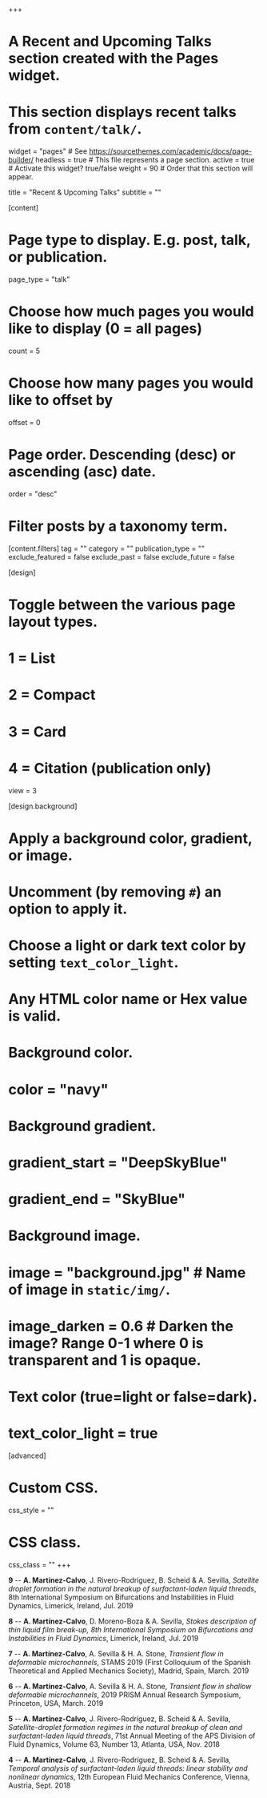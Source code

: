 +++
# A Recent and Upcoming Talks section created with the Pages widget.
# This section displays recent talks from `content/talk/`.

widget = "pages"  # See https://sourcethemes.com/academic/docs/page-builder/
headless = true  # This file represents a page section.
active = true  # Activate this widget? true/false
weight = 90  # Order that this section will appear.

title = "Recent & Upcoming Talks"
subtitle = ""

[content]
  # Page type to display. E.g. post, talk, or publication.
  page_type = "talk"
  
  # Choose how much pages you would like to display (0 = all pages)
  count = 5
  
  # Choose how many pages you would like to offset by
  offset = 0

  # Page order. Descending (desc) or ascending (asc) date.
  order = "desc"

  # Filter posts by a taxonomy term.
  [content.filters]
    tag = ""
    category = ""
    publication_type = ""
    exclude_featured = false
    exclude_past = false
    exclude_future = false
    
[design]
  # Toggle between the various page layout types.
  #   1 = List
  #   2 = Compact
  #   3 = Card
  #   4 = Citation (publication only)
  view = 3
  
[design.background]
  # Apply a background color, gradient, or image.
  #   Uncomment (by removing `#`) an option to apply it.
  #   Choose a light or dark text color by setting `text_color_light`.
  #   Any HTML color name or Hex value is valid.

  # Background color.
  # color = "navy"
  
  # Background gradient.
  # gradient_start = "DeepSkyBlue"
  # gradient_end = "SkyBlue"
  
  # Background image.
  # image = "background.jpg"  # Name of image in `static/img/`.
  # image_darken = 0.6  # Darken the image? Range 0-1 where 0 is transparent and 1 is opaque.

  # Text color (true=light or false=dark).
  # text_color_light = true  
  
[advanced]
 # Custom CSS. 
 css_style = ""
 
 # CSS class.
 css_class = ""
+++

**9** -- **A. Martínez-Calvo**, J. Rivero-Rodríguez, B. Scheid & A. Sevilla, _Satellite droplet formation in the natural breakup of surfactant-laden liquid threads_, 8th International Symposium on Bifurcations and Instabilities in Fluid Dynamics, Limerick, Ireland, Jul. 2019

**8** -- **A. Martínez-Calvo**, D. Moreno-Boza & A. Sevilla, _Stokes description of thin liquid film break-up, 8th International Symposium on Bifurcations and Instabilities in Fluid Dynamics_, Limerick, Ireland, Jul. 2019

**7** -- **A. Martínez-Calvo**, A. Sevilla & H. A. Stone, _Transient flow in deformable microchannels_, STAMS 2019 (First Colloquium of the Spanish Theoretical and Applied Mechanics Society), Madrid, Spain, March. 2019

**6** -- **A. Martínez-Calvo**, A. Sevilla & H. A. Stone, _Transient flow in shallow deformable microchannels_, 2019 PRISM Annual Research Symposium, Princeton, USA, March. 2019

**5** -- **A. Martínez-Calvo**, J. Rivero-Rodríguez, B. Scheid & A. Sevilla, _Satellite-droplet formation regimes in the natural breakup of clean and surfactant-laden liquid threads_, 71st Annual Meeting of the APS Division of Fluid Dynamics, Volume 63, Number 13, Atlanta, USA, Nov. 2018

**4** -- **A. Martínez-Calvo**, J. Rivero-Rodríguez, B. Scheid & A. Sevilla, _Temporal analysis of surfactant-laden liquid threads: linear stability and nonlinear dynamics_, 12th European Fluid Mechanics Conference, Vienna, Austria, Sept. 2018






